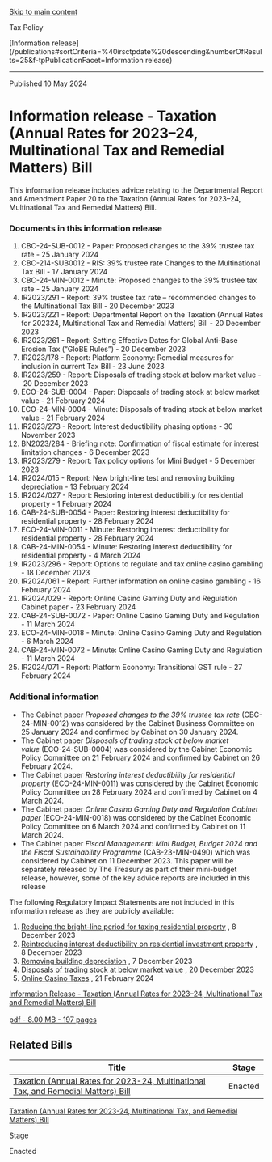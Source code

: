 [Skip to main content](#main-content-tp)

Tax Policy

[Information release](/publications#sortCriteria=%40irsctpdate%20descending&numberOfResults=25&f-tpPublicationFacet=Information release)

* * *

Published 10 May 2024

Information release - Taxation (Annual Rates for 2023–24, Multinational Tax and Remedial Matters) Bill
======================================================================================================

This information release includes advice relating to the Departmental Report and Amendment Paper 20 to the Taxation (Annual Rates for 2023–24, Multinational Tax and Remedial Matters) Bill.

### Documents in this information release

1.  CBC-24-SUB-0012 - Paper: Proposed changes to the 39% trustee tax rate - 25 January 2024 
2.  CBC-214-SUB0012 - RIS: 39% trustee rate Changes to the Multinational Tax Bill - 17 January 2024
3.  CBC-24-MIN-0012 - Minute: Proposed changes to the 39% trustee tax rate - 25 January 2024
4.  IR2023/291 - Report: 39% trustee tax rate – recommended changes to the Multinational Tax Bill - 20 December 2023
5.  IR2023/221 - Report: Departmental Report on the Taxation (Annual Rates for 202324, Multinational Tax and Remedial Matters) Bill - 20 December 2023
6.  IR2023/261 - Report: Setting Effective Dates for Global Anti-Base Erosion Tax (“GloBE Rules”) - 20 December 2023
7.  IR2023/178 - Report: Platform Economy: Remedial measures for inclusion in current Tax Bill - 23 June 2023
8.  IR2023/259 - Report: Disposals of trading stock at below market value - 20 December 2023
9.  ECO-24-SUB-0004 - Paper: Disposals of trading stock at below market value - 21 February 2024 
10.  ECO-24-MIN-0004 - Minute: Disposals of trading stock at below market value - 21 February 2024 
11.  IR2023/273 - Report: Interest deductibility phasing options - 30 November 2023
12.  BN2023/284 - Briefing note: Confirmation of fiscal estimate for interest limitation changes - 6 December 2023 
13.  IR2023/279 - Report: Tax policy options for Mini Budget - 5 December 2023 
14.  IR2024/015 - Report: New bright-line test and removing building depreciation - 13 February 2024
15.  IR2024/027 - Report: Restoring interest deductibility for residential property - 1 February 2024
16.  CAB-24-SUB-0054 - Paper: Restoring interest deductibility for residential property - 28 February 2024
17.  ECO-24-MIN-0011 - Minute: Restoring interest deductibility for residential property - 28 February 2024
18.  CAB-24-MIN-0054 - Minute: Restoring interest deductibility for residential property - 4 March 2024
19.  IR2023/296 - Report: Options to regulate and tax online casino gambling - 18 December 2023
20.  IR2024/061 - Report: Further information on online casino gambling - 16 February 2024
21.  IR2024/029 - Report: Online Casino Gaming Duty and Regulation Cabinet paper - 23 February 2024 
22.  CAB-24-SUB-0072 - Paper: Online Casino Gaming Duty and Regulation - 11 March 2024 
23.  ECO-24-MIN-0018 - Minute: Online Casino Gaming Duty and Regulation - 6 March 2024 
24.  CAB-24-MIN-0072 - Minute: Online Casino Gaming Duty and Regulation - 11 March 2024 
25.  IR2024/071 - Report: Platform Economy: Transitional GST rule - 27 February 2024

### Additional information

*   The Cabinet paper _Proposed changes to the 39% trustee tax rate_ (CBC-24-MIN-0012) was considered by the Cabinet Business Committee on 25 January 2024 and confirmed by Cabinet on 30 January 2024.
*   The Cabinet paper _Disposals of trading stock at below market value_ (ECO-24-SUB-0004) was considered by the Cabinet Economic Policy Committee on 21 February 2024 and confirmed by Cabinet on 26 February 2024.
*   The Cabinet paper _Restoring interest deductibility for residential property_ (ECO-24-MIN-0011) was considered by the Cabinet Economic Policy Committee on 28 February 2024 and confirmed by Cabinet on 4 March 2024.
*   The Cabinet paper _Online Casino Gaming Duty and Regulation Cabinet paper_ (ECO-24-MIN-0018) was considered by the Cabinet Economic Policy Committee on 6 March 2024 and confirmed by Cabinet on 11 March 2024.
*   The Cabinet paper _Fiscal Management: Mini Budget, Budget 2024 and the Fiscal Sustainability Programme_ (CAB-23-MIN-0490) which was considered by Cabinet on 11 December 2023. This paper will be separately released by The Treasury as part of their mini-budget release, however, some of the key advice reports are included in this release

The following Regulatory Impact Statements are not included in this information release as they are publicly available:

1.  [Reducing the bright-line period for taxing residential property](https://www.taxpolicy.ird.govt.nz/-/media/project/ir/tp/publications/2024/ris-pack-march/1-2024-ris-reducing-brightline-period.pdf?modified=20240314002444)
    , 8 December 2023
2.  [Reintroducing interest deductibility on residential investment property](https://www.taxpolicy.ird.govt.nz/-/media/project/ir/tp/publications/2024/ris-pack-march/2-2024-ris-reintroducing-interest-deductibility.pdf?modified=20240314003220)
    , 8 December 2023
3.  [Removing building depreciation](https://www.taxpolicy.ird.govt.nz/-/media/project/ir/tp/publications/2024/ris-pack-march/3-2024-ris-removing-building-depreciation.pdf?modified=20240314003326)
    , 7 December 2023
4.  [Disposals of trading stock at below market value](https://www.taxpolicy.ird.govt.nz/-/media/project/ir/tp/publications/2024/ris-pack-march/4-2024-ris-disposals-of-trading-stock.pdf?modified=20240314003428)
    , 20 December 2023
5.  [Online Casino Taxes](https://www.taxpolicy.ird.govt.nz/-/media/project/ir/tp/publications/2024/ris-pack-march/5-2024-ris-online-casino-taxes.pdf?modified=20240314005736)
    , 21 February 2024

[Information Release - Taxation (Annual Rates for 2023–24, Multinational Tax and Remedial Matters) Bill\
\
pdf \- 8.00 MB \- 197 pages](/-/media/project/ir/tp/publications/2024/2024-ir-multinational-tax-bill.pdf?modified=20240916214243&modified=20240916214243 "Information Release - Taxation (Annual Rates for 2023–24, Multinational Tax and Remedial Matters) Bill")

Related Bills
-------------

| Title | Stage |
| --- | --- |
| [Taxation (Annual Rates for 2023-24, Multinational Tax, and Remedial Matters) Bill](/bills/53-multinational-tax-23) | Enacted |

[Taxation (Annual Rates for 2023-24, Multinational Tax, and Remedial Matters) Bill](/bills/53-multinational-tax-23)

Stage

Enacted